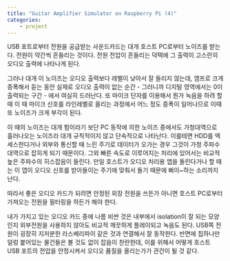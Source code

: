 ```yaml
---
title: "Guitar Amplifier Simulator on Raspberry Pi (4)"
categories:
    - project
---
```


USB 포트로부터 전원을 공급받는 사운드카드는 대개 호스트 PC로부터 노이즈를 받는다. 전원이 약간씩 흔들리는 것이다. 전원 전압이 흔들리는 덕택에 그 출력이 고스란히 오디오 출력에 나타나게 된다.

그러나 대개 이 노이즈는 오디오 출력보다 레벨이 낮아서 잘 들리지 않는데, 앰프로 크게 증폭해서 듣는 동안 실제로 오디오 출력이 없는 순간 - 그러니까 디지털 영역에서는 0이 출력되는 구간 - 에서 여실히 드러난다. 또 마이크 단자를 이용해서 뭔가 녹음을 하려 할 때 이 때 마이크 신호를 라인레벨로 올리는 과정에서 어느 정도 증폭이 일어나므로 이때 또 노이즈가 크게 부각이 된다.

이 때의 노이즈는 대개 험이라기 보단 PC 동작에 의한 노이즈 중에서도 가청대역으로 흘러나오는 노이즈라 대개 규칙적이지 않고 단속적으로 나타난다. 이를테면 HDD를 엑세스한다거나 외부와 통신할 때 느린 주기로 데이터가 오가는 경우 그것이 가청 주파수 대역으로 잡히게 되기 때문이다. 그외 빠른 속도로 이루어지는 처리에 있어서는 비교적 높은 주파수의 히스잡음이 들린다. 만일 호스트가 오디오 처리용 앱을 돌린다거나 할 때는 이 앱이 오디오 신호를 받아들이는 주기에 맞춰서 돌기 때문에 삐이~하는 소리까지 난다. 

따라서 좋은 오디오 카드가 되려면 안정된 외장 전원을 쓰든가 아니면 호스트 PC로부터 가져오는 전원을 필터링을 하든가 해야 한다.

내가 가지고 있는 오디오 카드 중에 나름 비싼 것은 내부에서 isolation이 잘 되는 모양인지 외부전원을 사용하지 않아도 비교적 깨끗하게 플레이되고 녹음도 된다. USB쪽 전원이 굉장히 지저분한 라스베리파이 같은 것과 연결해서 잘 동작한다. 반면에 칩하나만 덜렁 붙어있는 물건들은 볼 것도 없이 잡음이 찬란한데, 이를 위해서 어떻게 호스트 USB 포트의 전압을 안정시켜서 오디오 품질을 올리는가가 관건이 될 것 같다.


